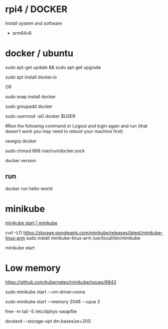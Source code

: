# rpi4 / DOCKER
Install system and software 

+ arm64v8


# docker / ubuntu

sudo apt-get update && sudo apt-get upgrade

  sudo apt install docker.io

OR

  sudo snap install docker

sudo groupadd docker

sudo usermod -aG docker $USER


#Run the following command or Logout and login again and run (that doesn't work you may need to reboot your machine first)

newgrp docker


sudo chmod 666 /var/run/docker.sock

docker version



## run

docker run hello-world


# minikube

[minikube start | minikube](https://minikube.sigs.k8s.io/docs/start/)


  curl -LO https://storage.googleapis.com/minikube/releases/latest/minikube-linux-arm
  sudo install minikube-linux-arm /usr/local/bin/minikube

  minikube start
  
  
# Low memory

https://github.com/kubernetes/minikube/issues/6843

  sudo minikube start --vm-driver=none

sudo minikube start --memory 2048 --cpus 2

  free -m
  tail -5 /etc/dphys-swapfile
  
  dockerd --storage-opt dm.basesize=20G
  
